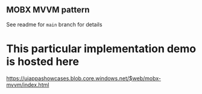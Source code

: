 ## MOBX MVVM pattern 

See readme for `main` branch for details 

# This particular implementation demo is hosted here

https://uiappashowcases.blob.core.windows.net/$web/mobx-mvvm/index.html
